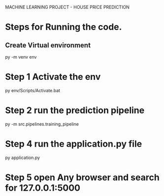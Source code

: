 MACHINE LEARNING PROJECT - HOUSE PRICE PREDICTION

# Steps for Running the code.

## Create Virtual environment

py -m venv env

# Step 1 Activate the env
py env/Scripts/Activate.bat

# Step 2 run the prediction pipeline
py -m src.pipelines.training_pipeline

# Step 4 run the application.py file
py application.py

# Step 5 open Any browser and search for 127.0.0.1:5000
